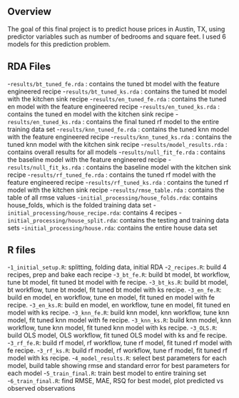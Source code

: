 ## Overview
The goal of this final project is to predict house prices in Austin, TX, using predictor variables such as number of bedrooms and square feet. I used 6 models for this prediction problem. 

## RDA Files 
-`results/bt_tuned_fe.rda` : contains the tuned bt model with the feature engineered recipe 
-`results/bt_tuned_ks.rda` : contains the tuned bt model with the kitchen sink recipe 
-`results/en_tuned_fe.rda` : contains the tuned en model with the feature engineered recipe 
-`results/en_tuned_ks.rda` : contains the tuned en model with the kitchen sink recipe 
-`results/en_tuned_ks.rda` : contains the final tuned rf model to the entire training data set 
-`results/knn_tuned_fe.rda` : contains the tuned knn model with the feature engineered recipe 
-`results/knn_tuned_ks.rda` : contains the tuned knn model with the kitchen sink recipe 
-`results/model_results.rda` : contains overall results for all models 
-`results/null_fit_fe.rda` : contains the baseline model with the feature engineered recipe 
-`results/null_fit_ks.rda` : contains the baseline model with the kitchen sink recipe 
-`results/rf_tuned_fe.rda` : contains the tuned rf model with the feature engineered recipe 
-`results/rf_tuned_ks.rda` : contains the tuned rf model with the kitchen sink recipe 
-`results/rmse_table.rda` : contains the table of all rmse values 
-`initial_processing/house_folds.rda`: contains house_folds, which is the folded training data set 
-`initial_processing/house_recipe.rda`: contains 4 recipes 
-`initial_processing/house_split.rda`: contains the testing and training data sets 
-`initial_processing/house.rda`: contains the entire house data set

## R files 
-`1_initial_setup.R`: splitting, folding data, initial RDA 
-`2_recipes.R`: build 4 recipes, prep and bake each recipe 
-`3_bt_fe.R`: build bt model, bt workflow, tune bt model, fit tuned bt model with fe recipe. 
-`3_bt_ks.R`: build bt model, bt workflow, tune bt model, fit tuned bt model with ks recipe. 
-`3_en_fe.R`: build en model, en workflow, tune en model, fit tuned en model with fe recipe. 
-`3_en_ks.R`: build en model, en workflow, tune en model, fit tuned en model with ks recipe. 
-`3_knn_fe.R`: build knn model, knn workflow, tune knn model, fit tuned knn model with fe recipe. 
-`3_knn_ks.R`: build knn model, knn workflow, tune knn model, fit tuned knn model with ks recipe. 
-`3_OLS.R`: build OLS model, OLS workflow, fit tuned OLS model with ks and fe recipe. 
-`3_rf_fe.R`: build rf model, rf  workflow, tune rf  model, fit tuned rf  model with fe recipe. 
-`3_rf_ks.R`: build rf  model, rf  workflow, tune rf  model, fit tuned rf  model with ks recipe. 
-`4_model_results.R`: select best parameters for each model, build table showing rmse and standard error for best parameters for each model
-`5_train_final.R`: train best model to entire training set
-`6_train_final.R`: find RMSE, MAE, RSQ for best model, plot predicted vs observed observations 

